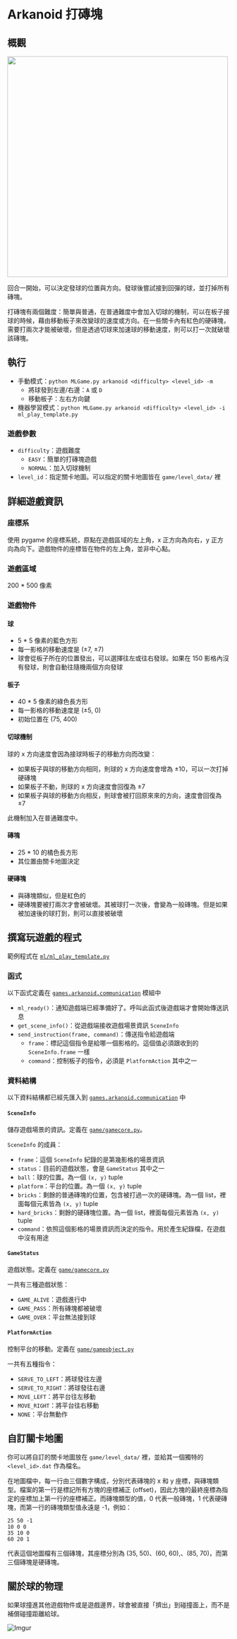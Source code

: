 # Arkanoid 打磚塊

## 概觀

<img src="https://i.imgur.com/brqaW85.gif" height="500"/>

回合一開始，可以決定發球的位置與方向。發球後嘗試接到回彈的球，並打掉所有磚塊。

打磚塊有兩個難度：簡單與普通，在普通難度中會加入切球的機制，可以在板子接球的時候，藉由移動板子來改變球的速度或方向。在一些關卡內有紅色的硬磚塊，需要打兩次才能被破壞，但是透過切球來加速球的移動速度，則可以打一次就破壞該磚塊。

## 執行

* 手動模式：`python MLGame.py arkanoid <difficulty> <level_id> -m`
    * 將球發到左邊/右邊：`A` 或 `D`
    * 移動板子：左右方向鍵
* 機器學習模式：`python MLGame.py arkanoid <difficulty> <level_id> -i ml_play_template.py`

### 遊戲參數

* `difficulty`：遊戲難度
    * `EASY`：簡單的打磚塊遊戲
    * `NORMAL`：加入切球機制
* `level_id`：指定關卡地圖。可以指定的關卡地圖皆在 `game/level_data/` 裡

## 詳細遊戲資訊

### 座標系

使用 pygame 的座標系統，原點在遊戲區域的左上角，x 正方向為向右，y 正方向為向下。遊戲物件的座標皆在物件的左上角，並非中心點。

### 遊戲區域

200 \* 500 像素

### 遊戲物件

#### 球

* 5 \* 5 像素的藍色方形
* 每一影格的移動速度是 (&plusmn;7, &plusmn;7)
* 球會從板子所在的位置發出，可以選擇往左或往右發球。如果在 150 影格內沒有發球，則會自動往隨機兩個方向發球

#### 板子

* 40 \* 5 像素的綠色長方形
* 每一影格的移動速度是 (&plusmn;5, 0)
* 初始位置在 (75, 400)

#### 切球機制

球的 x 方向速度會因為接球時板子的移動方向而改變：

* 如果板子與球的移動方向相同，則球的 x 方向速度會增為 &plusmn;10，可以一次打掉硬磚塊
* 如果板子不動，則球的 x 方向速度會回復為 &plusmn;7
* 如果板子與球的移動方向相反，則球會被打回原來來的方向，速度會回復為 &plusmn;7

此機制加入在普通難度中。

#### 磚塊

* 25 \* 10 的橘色長方形
* 其位置由關卡地圖決定

#### 硬磚塊

* 與磚塊類似，但是紅色的
* 硬磚塊要被打兩次才會被破壞。其被球打一次後，會變為一般磚塊。但是如果被加速後的球打到，則可以直接被破壞

## 撰寫玩遊戲的程式

範例程式在 [`ml/ml_play_template.py`](ml/ml_play_template.py)

### 函式

以下函式定義在 [`games.arkanoid.communication`](communication.py) 模組中

* `ml_ready()`：通知遊戲端已經準備好了。呼叫此函式後遊戲端才會開始傳送訊息
* `get_scene_info()`：從遊戲端接收遊戲場景資訊 `SceneInfo`
* `send_instruction(frame, command)`：傳送指令給遊戲端
    * `frame`：標記這個指令是給哪一個影格的。這個值必須跟收到的 `SceneInfo.frame` 一樣
    * `command`：控制板子的指令，必須是 `PlatformAction` 其中之一

### 資料結構

以下資料結構都已經先匯入到 [`games.arkanoid.communication`](communication.py) 中

#### `SceneInfo`

儲存遊戲場景的資訊。定義在 [`game/gamecore.py`](game/gamecore.py)。

`SceneInfo` 的成員：

* `frame`：這個 `SceneInfo` 紀錄的是第幾影格的場景資訊
* `status`：目前的遊戲狀態，會是 `GameStatus` 其中之一
* `ball`：球的位置。為一個 `(x, y)` tuple
* `platform`：平台的位置。為一個 `(x, y)` tuple
* `bricks`：剩餘的普通磚塊的位置，包含被打過一次的硬磚塊。為一個 list，裡面每個元素皆為 `(x, y)` tuple
* `hard_bricks`：剩餘的硬磚塊位置。為一個 list，裡面每個元素皆為 `(x, y)` tuple
* `command`：依照這個影格的場景資訊而決定的指令。用於產生紀錄檔，在遊戲中沒有用途

#### `GameStatus`

遊戲狀態。定義在 [`game/gamecore.py`](game/gamecore.py)

一共有三種遊戲狀態：

* `GAME_ALIVE`：遊戲進行中
* `GAME_PASS`：所有磚塊都被破壞
* `GAME_OVER`：平台無法接到球

#### `PlatformAction`

控制平台的移動。定義在 [`game/gameobject.py`](game/gameobject.py)

一共有五種指令：

* `SERVE_TO_LEFT`：將球發往左邊
* `SERVE_TO_RIGHT`：將球發往右邊
* `MOVE_LEFT`：將平台往左移動
* `MOVE_RIGHT`：將平台往右移動
* `NONE`：平台無動作

## 自訂關卡地圖

你可以將自訂的關卡地圖放在 `game/level_data/` 裡，並給其一個獨特的 `<level_id>.dat` 作為檔名。

在地圖檔中，每一行由三個數字構成，分別代表磚塊的 x 和 y 座標，與磚塊類型。檔案的第一行是標記所有方塊的座標補正 (offset)，因此方塊的最終座標為指定的座標加上第一行的座標補正。而磚塊類型的值，0 代表一般磚塊，1 代表硬磚塊，而第一行的磚塊類型值永遠是 -1，例如：
```
25 50 -1
10 0 0
35 10 0
60 20 1
```
代表這個地圖檔有三個磚塊，其座標分別為 (35, 50)、(60, 60),、(85, 70)，而第三個磚塊是硬磚塊。

## 關於球的物理

如果球撞進其他遊戲物件或是遊戲邊界，球會被直接「擠出」到碰撞面上，而不是補償碰撞距離給球。

![Imgur](https://i.imgur.com/ouk3Jzh.png)
